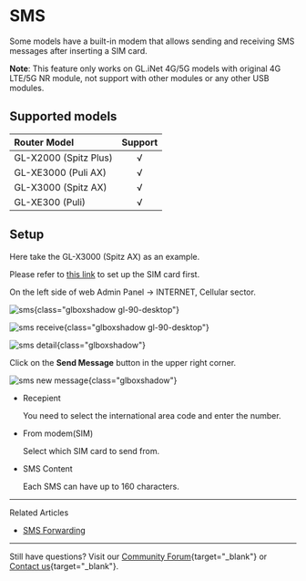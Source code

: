 # SMS

Some models have a built-in modem that allows sending and receiving SMS messages after inserting a SIM card.

**Note**: This feature only works on GL.iNet 4G/5G models with original 4G LTE/5G NR module, not support with other modules or any other USB modules.

## Supported models

| Router Model                   | Support   |
| :----------------------------- | :-------: |
| GL-X2000 (Spitz Plus)          | √         |
| GL-XE3000 (Puli AX)            | √         |
| GL-X3000 (Spitz AX)            | √         |
| GL-XE300 (Puli)                | √         |

## Setup

Here take the GL-X3000 (Spitz AX) as an example.

Please refer to [this link](internet_cellular.md) to set up the SIM card first.

On the left side of web Admin Panel -> INTERNET, Cellular sector.

![sms](https://static.gl-inet.com/docs/router/en/4/interface_guide/internet_cellular/4.8/sms.png){class="glboxshadow gl-90-desktop"}

![sms receive](https://static.gl-inet.com/docs/router/en/4/tutorials/sms/sms_receive.png){class="glboxshadow gl-90-desktop"}

![sms detail](https://static.gl-inet.com/docs/router/en/4/tutorials/sms/sms_detail.png){class="glboxshadow"}

Click on the **Send Message** button in the upper right corner.

![sms new message](https://static.gl-inet.com/docs/router/en/4/tutorials/sms/sms_new_message.png){class="glboxshadow"}

* Recepient

    You need to select the international area code and enter the number. 

* From modem(SIM)

    Select which SIM card to send from.

* SMS Content

    Each SMS can have up to 160 characters.

---

Related Articles

- [SMS Forwarding](../tutorials/sms_forwarding.md)

---

Still have questions? Visit our [Community Forum](https://forum.gl-inet.com){target="_blank"} or [Contact us](https://www.gl-inet.com/contacts/){target="_blank"}.